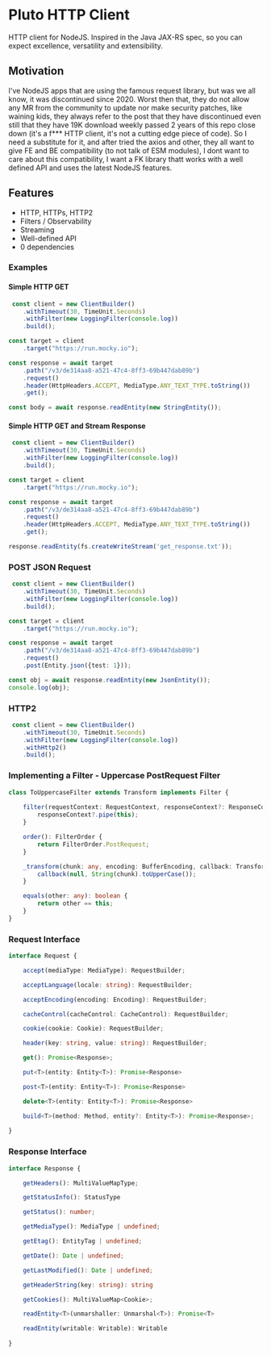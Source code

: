 # Pluto HTTP Client

HTTP client for NodeJS. Inspired in the Java JAX-RS spec, so you can expect excellence, versatility and extensibility.

## Motivation

I've NodeJS apps that are using the famous request library, but was we all know, it was discontinued since 2020. Worst
then that, they do not allow any MR from the community to update nor make security patches, like waining kids, they
always refer to the post that they have discontinued even still that they have 19K download weekly passed 2 years of
this repo close down (it's a f*** HTTP client, it's not a cutting edge piece of code). So I need a substitute for it,
and after tried the axios and other, they all want to give FE and BE compatibility (to not talk of ESM modules), I dont
want to care about this compatibility, I want a FK library thatt works with a well defined API and uses the latest
NodeJS features.

## Features

* HTTP, HTTPs, HTTP2
* Filters / Observability
* Streaming
* Well-defined API
* 0 dependencies

### Examples

#### Simple HTTP GET

```typescript
 const client = new ClientBuilder()
    .withTimeout(30, TimeUnit.Seconds)
    .withFilter(new LoggingFilter(console.log))
    .build();

const target = client
    .target("https://run.mocky.io");

const response = await target
    .path("/v3/de314aa8-a521-47c4-8ff3-69b447dab89b")
    .request()
    .header(HttpHeaders.ACCEPT, MediaType.ANY_TEXT_TYPE.toString())
    .get();

const body = await response.readEntity(new StringEntity());
```

#### Simple HTTP GET and Stream Response

```typescript
 const client = new ClientBuilder()
    .withTimeout(30, TimeUnit.Seconds)
    .withFilter(new LoggingFilter(console.log))
    .build();

const target = client
    .target("https://run.mocky.io");

const response = await target
    .path("/v3/de314aa8-a521-47c4-8ff3-69b447dab89b")
    .request()
    .header(HttpHeaders.ACCEPT, MediaType.ANY_TEXT_TYPE.toString())
    .get();

response.readEntity(fs.createWriteStream('get_response.txt'));
```

### POST JSON Request

```typescript
 const client = new ClientBuilder()
    .withTimeout(30, TimeUnit.Seconds)
    .withFilter(new LoggingFilter(console.log))
    .build();

const target = client
    .target("https://run.mocky.io");

const response = await target
    .path("/v3/de314aa8-a521-47c4-8ff3-69b447dab89b")
    .request()
    .post(Entity.json({test: 1}));

const obj = await response.readEntity(new JsonEntity());
console.log(obj);
```

### HTTP2

```typescript
 const client = new ClientBuilder()
    .withTimeout(30, TimeUnit.Seconds)
    .withFilter(new LoggingFilter(console.log))
    .withHttp2()
    .build();
```

### Implementing a Filter - Uppercase PostRequest Filter 

```typescript
class ToUppercaseFilter extends Transform implements Filter {
    
    filter(requestContext: RequestContext, responseContext?: ResponseContext): void {
        responseContext?.pipe(this);
    }

    order(): FilterOrder {
        return FilterOrder.PostRequest;
    }

    _transform(chunk: any, encoding: BufferEncoding, callback: TransformCallback) {
        callback(null, String(chunk).toUpperCase());
    }

    equals(other: any): boolean {
        return other == this;
    }
}
```

### Request Interface

```typescript
interface Request {

    accept(mediaType: MediaType): RequestBuilder;

    acceptLanguage(locale: string): RequestBuilder;

    acceptEncoding(encoding: Encoding): RequestBuilder;

    cacheControl(cacheControl: CacheControl): RequestBuilder;

    cookie(cookie: Cookie): RequestBuilder;

    header(key: string, value: string): RequestBuilder;

    get(): Promise<Response>;

    put<T>(entity: Entity<T>): Promise<Response>

    post<T>(entity: Entity<T>): Promise<Response>

    delete<T>(entity: Entity<T>): Promise<Response>

    build<T>(method: Method, entity?: Entity<T>): Promise<Response>;
    
}
```

### Response Interface

```typescript
interface Response {

    getHeaders(): MultiValueMapType;

    getStatusInfo(): StatusType

    getStatus(): number;

    getMediaType(): MediaType | undefined;

    getEtag(): EntityTag | undefined;

    getDate(): Date | undefined;

    getLastModified(): Date | undefined;

    getHeaderString(key: string): string

    getCookies(): MultiValueMap<Cookie>;

    readEntity<T>(unmarshaller: Unmarshal<T>): Promise<T>

    readEntity(writable: Writable): Writable
    
}
```
